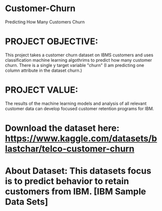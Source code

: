 # Customer-Churn
Predicting How Many Customers Churn 

# PROJECT OBJECTIVE: 
This project takes a customer churn dataset on IBMS customers and uses classification machine learning algothrims to predict how many customer churn. There is 
a single y target variable "churn" (I am predicting one column attribute in the dataset churn.) 

# PROJECT VALUE: 
The results of the machine learning models and analysis of all relevant customer data can develop focused customer retention programs for IBM.

# Download the dataset here: https://www.kaggle.com/datasets/blastchar/telco-customer-churn
# About Dataset:  This datasets focus is to predict behavior to retain customers from IBM. [IBM Sample Data Sets]
